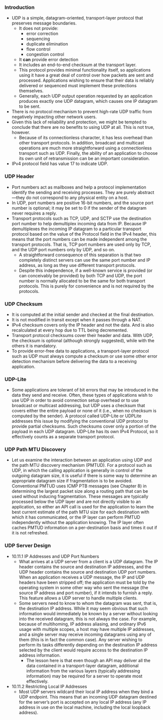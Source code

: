 ### Introduction
* UDP is a simple, datagram-oriented, transport-layer protocol that preserves message boundaries.
	* It does not provide:
		* error correction
		* sequencing
		* duplicate elimination
		* flow control
		* congestion control
	* It **can** provide error detection
	* It includes an end-to-end checksum at the transport layer.
	* This protocol provides minimal functionality itself, so applications using it have a great deal of control over how packets are sent and processed. Applications wishing to ensure that their data is reliably delivered or sequenced must implement these protections themselves.
	* Generally, each UDP output operation requested by an application produces exactly one UDP datagram, which causes one IP datagram to be sent.
* There is no protocol mechanism to prevent high-rate UDP traffic from negatively impacting other network users.
* Given this lack of reliability and protection, we might be tempted to conclude that there are no benefits to using UDP at all. This is not true, however.
	* Because of its connectionless character, it has less overhead than other transport protocols. In addition, broadcast and multicast operations are much more straightforward using a connectionless transport such as UDP. Finally, the ability of an application to choose its own unit of retransmission can be an important consideration.
* IPv4 protocol field has value 17 to indicate UDP. 

### UDP Header
* Port numbers act as mailboxes and help a protocol implementation identify the sending and receiving processes. They are purely abstract—they do not correspond to any physical entity on a host.
* In UDP, port numbers are positive 16-bit numbers, and the source port number is optional; it may be set to 0 if the sender of the datagram never requires a reply.
* Transport protocols such as TCP, UDP, and SCTP use the destination port number to help demultiplex incoming data from IP. Because IP demultiplexes the incoming IP datagram to a particular transport protocol based on the value of the Protocol field in the IPv4 header, this means that the port numbers can be made independent among the transport protocols. That is, TCP port numbers are used only by TCP, and the UDP port numbers only by UDP, and so on.
	* A straightforward consequence of this separation is that two completely distinct servers can use the same port number and IP address, as long as they use different transport protocols.
	* Despite this independence, if a well-known service is provided (or can conceivably be provided) by both TCP and UDP, the port number is normally allocated to be the same for both transport protocols. This is purely for convenience and is not required by the protocols.

### UDP Checksum
* It is computed at the initial sender and checked at the final destination.
* It is not modified in transit except when it passes through a NAT.
* IPv4 checksum covers only the IP header and not the data. And is also recalculated at every hop due to TTL being decremented.
* Transport protocol checksums cover their header and data. With UDP, the checksum is optional (although strongly suggested), while with the others it is mandatory.
* To provide error-free data to applications, a transport-layer protocol such as UDP must always compute a checksum or use some other error detection mechanism before delivering the data to a receiving application.

### UDP-Lite
* Some applications are tolerant of bit errors that may be introduced in the data they send and receive. Often, these types of applications wish to use UDP in order to avoid connection setup overhead or to use broadcast or multicast addressing, but UDP uses a checksum that covers either the entire payload or none of it (i.e., when no checksum is computed by the sender). A protocol called UDP-Lite or UDPLite addresses this issue by modifying the conventional UDP protocol to provide partial checksums. Such checksums cover only a portion of the payload in each UDP datagram. UDP-Lite has its own IPv4 Protocol, so it effectively counts as a separate transport protocol.

### UDP Path MTU Discovery
* Let us examine the interaction between an application using UDP and the path MTU discovery mechanism (PMTUD). For a protocol such as UDP, in which the calling application is generally in control of the outgoing datagram size, it is useful if there is some way to determine an appropriate datagram size if fragmentation is to be avoided. Conventional PMTUD uses ICMP PTB messages (see Chapter 8) in determining the largest packet size along a routing path that can be used without inducing fragmentation. These messages are typically processed below the UDP layer and are not directly visible to an application, so either an API call is used for the application to learn the best current estimate of the path MTU size for each destination with which it has communicated, or the IP layer can perform PMTUD independently without the application knowing. The IP layer often caches PMTUD information on a per-destination basis and times it out if it is not refreshed.

### UDP Server Design
* 10.11.1 IP Addresses and UDP Port Numbers
	* What arrives at a UDP server from a client is a UDP datagram. The IP header contains the source and destination IP addresses, and the UDP header contains the source and destination UDP port numbers. When an application receives a UDP message, the IP and UDP headers have been stripped off; the application must be told by the operating system in some other way who sent the message (the source IP address and port number), if it intends to furnish a reply. This feature allows a UDP server to handle multiple clients.
	* Some servers need to know to whom the datagram was sent, that is, the destination IP address. While it may seem obvious that such information would immediately be known by a server without looking into the received datagram, this is not always the case. For example, because of multihoming, IP address aliasing, and ordinary IPv6 usage with multiple scopes, a host may have multiple IP addresses, and a single server may receive incoming datagrams using any of them (this is in fact the common case). Any server wishing to perform its tasks differently depending on the destination IP address selected by the client would require access to the destination IP address information.
		* The lesson here is that even though an API may deliver all the data contained in a transport-layer datagram, additional information from the various layers (typically addressing information) may be required for a server to operate most effectively.
* 10.11.2 Restricting Local IP Addresses
	* Most UDP servers wildcard their local IP address when they bind a UDP endpoint. This means that an incoming UDP datagram destined for the server’s port is accepted on any local IP address (any IP address in use on the local machine, including the local loopback address).
